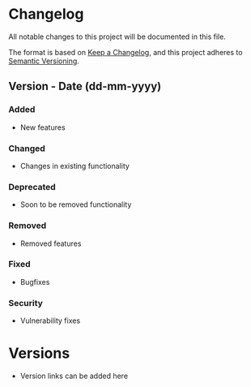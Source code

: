 # Changelog
All notable changes to this project will be documented in this file.

The format is based on [Keep a Changelog](https://keepachangelog.com/en/1.0.0/),
and this project adheres to [Semantic Versioning](https://semver.org/spec/v2.0.0.html).

## Version - Date (dd-mm-yyyy)

### Added
- New features

### Changed
- Changes in existing functionality

### Deprecated
- Soon to be removed functionality

### Removed
- Removed features

### Fixed
- Bugfixes

### Security
- Vulnerability fixes


# Versions
- Version links can be added here
